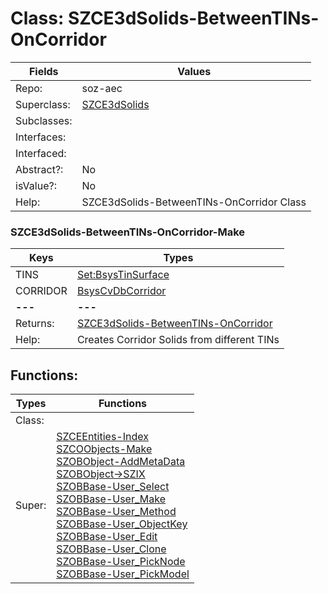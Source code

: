 
# Class:	SZCE3dSolids-BetweenTINs-OnCorridor

| Fields | Values |
| --------- | --------- |
| Repo: | soz-aec |
| Superclass: | [SZCE3dSolids](SZCE3dSolids.html) |
| Subclasses: |  |
| Interfaces: |  |
| Interfaced: |  |
| Abstract?: | No |
| isValue?: | No |
| Help: | SZCE3dSolids-BetweenTINs-OnCorridor Class |

### SZCE3dSolids-BetweenTINs-OnCorridor-Make

| Keys | Types |
| --------- | --------- |
| TINS | [Set:BsysTinSurface](BsysTinSurface.html) |
| CORRIDOR | [BsysCvDbCorridor](BsysCvDbCorridor.html) |
| **---** | **---** |
| Returns: | [SZCE3dSolids-BetweenTINs-OnCorridor](SZCE3dSolids-BetweenTINs-OnCorridor.html) |
| Help: | Creates Corridor Solids from different TINs |


## Functions:

| Types | Functions |
| --------- | --------- |
| Class: |  |
| Super: | [SZCEEntities-Index](SZCEEntities.html) <br> [SZCOObjects-Make](SZCOObjects.html) <br> [SZOBObject-AddMetaData](SZOBObject.html) <br> [SZOBObject->SZIX](SZOBObject.html) <br> [SZOBBase-User_Select](SZOBBase.html) <br> [SZOBBase-User_Make](SZOBBase.html) <br> [SZOBBase-User_Method](SZOBBase.html) <br> [SZOBBase-User_ObjectKey](SZOBBase.html) <br> [SZOBBase-User_Edit](SZOBBase.html) <br> [SZOBBase-User_Clone](SZOBBase.html) <br> [SZOBBase-User_PickNode](SZOBBase.html) <br> [SZOBBase-User_PickModel](SZOBBase.html) |


